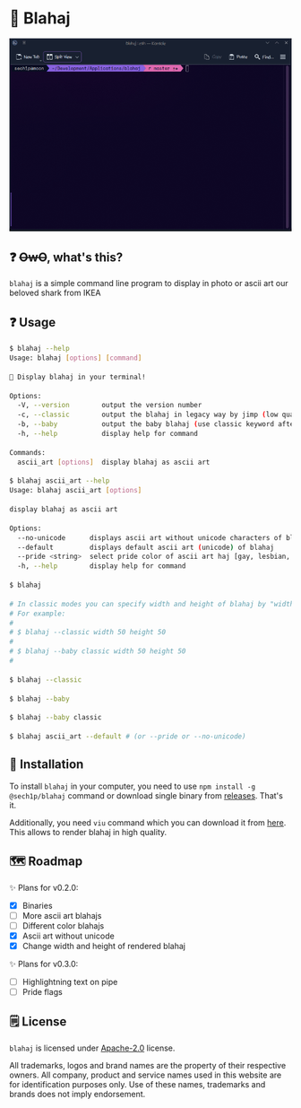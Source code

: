 # 🦈 Blahaj

<p align="center">
    <img src="images/blahaj_showcase.gif" alt="blahaj command-line program showcase" />
</p>

## ❓ ~~OwO~~, what's this?

`blahaj` is a simple command line program to display in photo or ascii art our beloved shark from IKEA

## ❓ Usage

```sh
$ blahaj --help
Usage: blahaj [options] [command]

🦈 Display blahaj in your terminal!

Options:
  -V, --version        output the version number
  -c, --classic        output the blahaj in legacy way by jimp (low quality so you are warned!)
  -b, --baby           output the baby blahaj (use classic keyword after --baby argument if you want render it by legacy way)
  -h, --help           display help for command 

Commands:
  ascii_art [options]  display blahaj as ascii art

$ blahaj ascii_art --help
Usage: blahaj ascii_art [options]

display blahaj as ascii art

Options:
  --no-unicode      displays ascii art without unicode characters of blahaj
  --default         displays default ascii art (unicode) of blahaj
  --pride <string>  select pride color of ascii art haj [gay, lesbian, transgender, nonbinary]
  -h, --help        display help for command

$ blahaj

# In classic modes you can specify width and height of blahaj by "width <integer> height <integer>"
# For example:
#
# $ blahaj --classic width 50 height 50
#
# $ blahaj --baby classic width 50 height 50
#

$ blahaj --classic

$ blahaj --baby

$ blahaj --baby classic

$ blahaj ascii_art --default # (or --pride or --no-unicode)
```

## 💾 Installation

To install `blahaj` in your computer, you need to use `npm install -g @sech1p/blahaj` command or download single binary from [releases](https://github.com/sech1p/blahaj/releases). That's it.

Additionally, you need `viu` command which you can download it from [here](https://github.com/atanunq/viu). This allows to render blahaj in high quality.

## 🗺️ Roadmap

✨ Plans for v0.2.0:

- [X] Binaries
- [ ] More ascii art blahajs
- [ ] Different color blahajs
- [X] Ascii art without unicode
- [X] Change width and height of rendered blahaj

✨ Plans for v0.3.0:

- [ ] Highlightning text on pipe
- [ ] Pride flags

## 🗒️ License

`blahaj` is licensed under [Apache-2.0](LICENSE) license.

All trademarks, logos and brand names are the property of their respective owners. All company, product and service names used in this website are for identification purposes only. Use of these names, trademarks and brands does not imply endorsement.
